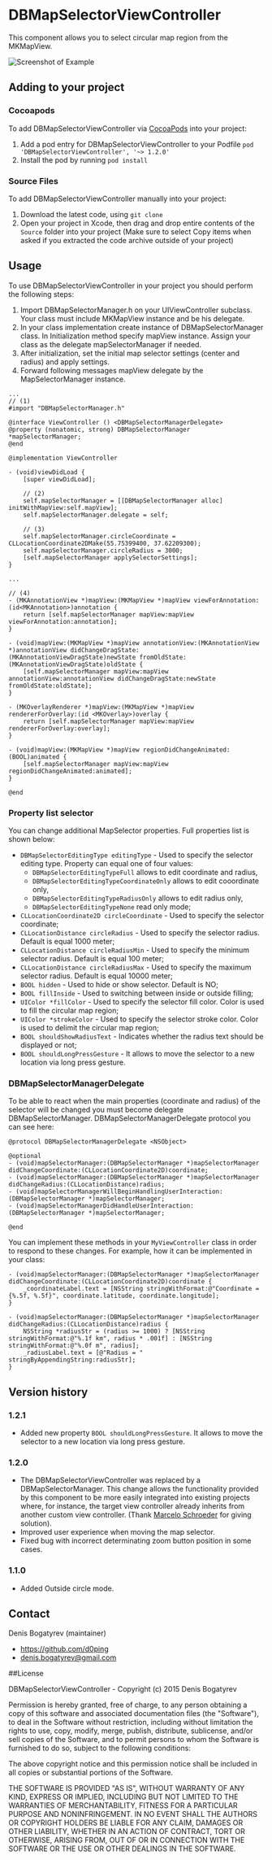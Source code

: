 # DBMapSelectorViewController

This component allows you to select circular map region from the MKMapView.

![Screenshot of Example](https://github.com/d0ping/DBMapSelectorViewController/blob/master/Example/Resources/Screenshot.jpg)

## Adding to your project

### Cocoapods

To add DBMapSelectorViewController via [CocoaPods](http://cocoapods.org/) into your project:

1. Add a pod entry for DBMapSelectorViewController to your Podfile `pod 'DBMapSelectorViewController', '~> 1.2.0'`
2. Install the pod by running `pod install`

### Source Files

To add DBMapSelectorViewController manually into your project: 

1. Download the latest code, using `git clone`
2. Open your project in Xcode, then drag and drop entire contents of the `Source` folder into your project (Make sure to select Copy items when asked if you extracted the code archive outside of your project)

## Usage

To use DBMapSelectorViewController in your project you should perform the following steps:

1. Import DBMapSelectorManager.h on your UIViewController subclass. Your class must include MKMapView instance and be his delegate.
2. In your class implementation create instance of DBMapSelectorManager class. In Initialization method specify mapView instance. Assign your class as the delegate mapSelectorManager if needed.
3. After initialization, set the initial map selector settings (center and radius) and apply settings.
4. Forward following messages mapView delegate by the MapSelectorManager instance.

```objc
...
// (1)
#import "DBMapSelectorManager.h"

@interface ViewController () <DBMapSelectorManagerDelegate>
@property (nonatomic, strong) DBMapSelectorManager *mapSelectorManager;
@end

@implementation ViewController

- (void)viewDidLoad {
    [super viewDidLoad];
    
    // (2)
    self.mapSelectorManager = [[DBMapSelectorManager alloc] initWithMapView:self.mapView];
    self.mapSelectorManager.delegate = self;

    // (3)
    self.mapSelectorManager.circleCoordinate = CLLocationCoordinate2DMake(55.75399400, 37.62209300);
    self.mapSelectorManager.circleRadius = 3000;
    [self.mapSelectorManager applySelectorSettings];
}

...

// (4)
- (MKAnnotationView *)mapView:(MKMapView *)mapView viewForAnnotation:(id<MKAnnotation>)annotation {
    return [self.mapSelectorManager mapView:mapView viewForAnnotation:annotation];
}

- (void)mapView:(MKMapView *)mapView annotationView:(MKAnnotationView *)annotationView didChangeDragState:(MKAnnotationViewDragState)newState fromOldState:(MKAnnotationViewDragState)oldState {
    [self.mapSelectorManager mapView:mapView annotationView:annotationView didChangeDragState:newState fromOldState:oldState];
}

- (MKOverlayRenderer *)mapView:(MKMapView *)mapView rendererForOverlay:(id <MKOverlay>)overlay {
    return [self.mapSelectorManager mapView:mapView rendererForOverlay:overlay];
}

- (void)mapView:(MKMapView *)mapView regionDidChangeAnimated:(BOOL)animated {
    [self.mapSelectorManager mapView:mapView regionDidChangeAnimated:animated];
}

@end
```

### Property list selector

You can change additional MapSelector properties. Full properties list is shown below:
- `DBMapSelectorEditingType editingType` - Used to specify the selector editing type. Property can equal one of four values:
  - `DBMapSelectorEditingTypeFull` allows to edit coordinate and radius,
  - `DBMapSelectorEditingTypeCoordinateOnly` allows to edit cooordinate only,
  - `DBMapSelectorEditingTypeRadiusOnly` allows to edit radius only,
  - `DBMapSelectorEditingTypeNone` read only mode;
- `CLLocationCoordinate2D circleCoordinate` - Used to specify the selector coordinate;
- `CLLocationDistance circleRadius` - Used to specify the selector radius. Default is equal 1000 meter;
- `CLLocationDistance circleRadiusMin` - Used to specify the minimum selector radius. Default is equal 100 meter;
- `CLLocationDistance circleRadiusMax` - Used to specify the maximum selector radius. Default is equal 10000 meter;
- `BOOL hidden` - Used to hide or show selector. Default is NO;
- `BOOL fillInside` - Used to switching between inside or outside filling;
- `UIColor *fillColor` - Used to specify the selector fill color. Color is used to fill the circular map region;
- `UIColor *strokeColor` - Used to specify the selector stroke color. Color is used to delimit the circular map region;
- `BOOL shouldShowRadiusText` - Indicates whether the radius text should be displayed or not;
- `BOOL shouldLongPressGesture` - It allows to move the selector to a new location via long press gesture.

### DBMapSelectorManagerDelegate

To be able to react when the main properties (coordinate and radius) of the selector will be changed you must become delegate DBMapSelectorManager. DBMapSelectorManagerDelegate protocol you can see here:

```objc
@protocol DBMapSelectorManagerDelegate <NSObject>

@optional
- (void)mapSelectorManager:(DBMapSelectorManager *)mapSelectorManager didChangeCoordinate:(CLLocationCoordinate2D)coordinate;
- (void)mapSelectorManager:(DBMapSelectorManager *)mapSelectorManager didChangeRadius:(CLLocationDistance)radius;
- (void)mapSelectorManagerWillBeginHandlingUserInteraction:(DBMapSelectorManager *)mapSelectorManager;
- (void)mapSelectorManagerDidHandleUserInteraction:(DBMapSelectorManager *)mapSelectorManager;

@end
```

You can implement these methods in your `MyViewController` class in order to respond to these changes. For example, how it can be implemented in your class:

```objc
- (void)mapSelectorManager:(DBMapSelectorManager *)mapSelectorManager didChangeCoordinate:(CLLocationCoordinate2D)coordinate {
    _coordinateLabel.text = [NSString stringWithFormat:@"Coordinate = {%.5f, %.5f}", coordinate.latitude, coordinate.longitude];
}

- (void)mapSelectorManager:(DBMapSelectorManager *)mapSelectorManager didChangeRadius:(CLLocationDistance)radius {
    NSString *radiusStr = (radius >= 1000) ? [NSString stringWithFormat:@"%.1f km", radius * .001f] : [NSString stringWithFormat:@"%.0f m", radius];
    _radiusLabel.text = [@"Radius = " stringByAppendingString:radiusStr];
}
```
## Version history

### 1.2.1
- Added new property `BOOL shouldLongPressGesture`. It allows to move the selector to a new location via long press gesture.

### 1.2.0
- The DBMapSelectorViewController was replaced by a DBMapSelectorManager. This change allows the functionality provided by this component to be more easily integrated into existing projects where, for instance, the target view controller already inherits from another custom view controller. (Thank [Marcelo Schroeder](https://github.com/marcelo-schroeder) for giving solution).
- Improved user experience when moving the map selector.
- Fixed bug with incorrect determinating zoom button position in some cases.

### 1.1.0
- Added Outside circle mode.

## Contact

Denis Bogatyrev (maintainer)

- https://github.com/d0ping
- denis.bogatyrev@gmail.com

##License

DBMapSelectorViewController - Copyright (c) 2015 Denis Bogatyrev

Permission is hereby granted, free of charge, to any person obtaining a copy of this software and associated documentation files (the "Software"), to deal in the Software without restriction, including without limitation the rights to use, copy, modify, merge, publish, distribute, sublicense, and/or sell copies of the Software, and to permit persons to whom the Software is furnished to do so, subject to the following conditions:

The above copyright notice and this permission notice shall be included in all copies or substantial portions of the Software.

THE SOFTWARE IS PROVIDED "AS IS", WITHOUT WARRANTY OF ANY KIND, EXPRESS OR IMPLIED, INCLUDING BUT NOT LIMITED TO THE WARRANTIES OF MERCHANTABILITY, FITNESS FOR A PARTICULAR PURPOSE AND NONINFRINGEMENT. IN NO EVENT SHALL THE AUTHORS OR COPYRIGHT HOLDERS BE LIABLE FOR ANY CLAIM, DAMAGES OR OTHER LIABILITY, WHETHER IN AN ACTION OF CONTRACT, TORT OR OTHERWISE, ARISING FROM, OUT OF OR IN CONNECTION WITH THE SOFTWARE OR THE USE OR OTHER DEALINGS IN THE SOFTWARE.